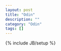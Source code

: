 ```yaml
---
layout: post
title: "Odin"
description: ""
category: "Odin"
tags: []
---
```

{% include JB/setup %}
